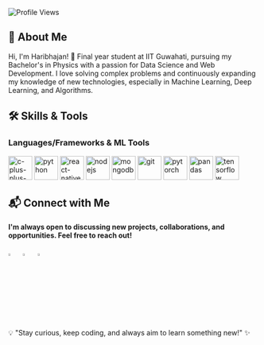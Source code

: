 
![Profile Views](https://komarev.com/ghpvc/?username=Haribhajank&color=blueviolet)

## 👋 About Me

Hi, I'm Haribhajan!
🚀 Final year student at IIT Guwahati, pursuing my Bachelor's in Physics with a passion for Data Science and Web Development. I love solving complex problems and continuously expanding my knowledge of new technologies, especially in Machine Learning, Deep Learning, and Algorithms.

## 🛠 Skills & Tools

### Languages/Frameworks & ML Tools
<p> <img width="48" height="48" src="https://img.icons8.com/color/48/c-plus-plus-logo.png" alt="c-plus-plus-logo" title="C++"/> 
    <img width="48" height="48" src="https://img.icons8.com/color/48/python--v1.png" alt="python" title="Python"/> 
    <img width="48" height="48" src="https://img.icons8.com/color/48/react-native.png" alt="react-native" title="React.js"/> 
    <img width="48" height="48" src="https://img.icons8.com/color/48/nodejs.png" alt="nodejs" title="Node.js"/> 
    <img width="48" height="48" src="https://img.icons8.com/color/48/mongodb.png" alt="mongodb" title="MongoDB"/> 
    <img width="48" height="48" src="https://img.icons8.com/color/48/git.png" alt="git" title="Git"/> 
    <img width="48" height="48" src="https://img.icons8.com/?size=100&id=O6SWwpPIM0GB&format=png&color=000000" alt="pytorch" title="PyTorch"/> 
    <img width="48" height="48" src="https://img.icons8.com/?size=100&id=xSkewUSqtErH&format=png&color=000000" alt="pandas" title="Pandas"/> 
    <img width="48" height="48" src="https://img.icons8.com/color/48/000000/tensorflow.png" alt="tensorflow" title="TensorFlow"/> 
</p>


## 📬 Connect with Me
#### I'm always open to discussing new projects, collaborations, and opportunities. Feel free to reach out!

<p> <a href="mailto:haribhajank5@gmail.com"><img src="https://img.icons8.com/fluent/48/000000/gmail.png" width="3.5%" title="Email"/></a> &nbsp; 
    <a href="https://www.linkedin.com/in/haribhajank"><img src="https://img.icons8.com/color/48/000000/linkedin.png" width="3.5%" title="LinkedIn"/></a> &nbsp; 
    <a href="https://instagram.com/hari__1729?igshid=OTk0YzhjMDVlZA=="><img src="https://img.icons8.com/fluent/48/000000/instagram-new.png" width="3.5%" title="Instagram"/></a> &nbsp; 
</p>

💡 "Stay curious, keep coding, and always aim to learn something new!" ✨



